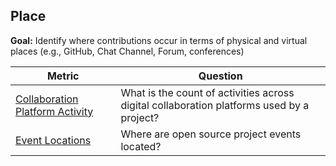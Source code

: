 ## Place

**Goal:** Identify where contributions occur in terms of physical and virtual places (e.g., GitHub, Chat Channel, Forum, conferences)

| Metric | Question |
| --- | --- |
| [Collaboration Platform Activity](collaboration-platform-activity.md) | What is the count of activities across digital collaboration platforms used by a project?  |
| [Event Locations](event-locations.md) | Where are open source project events located?  |
